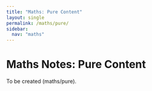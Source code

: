 ```yaml
---
title: "Maths: Pure Content"
layout: single
permalink: /maths/pure/
sidebar:
  nav: "maths"
---
```


# Maths Notes: Pure Content
To be created (maths/pure).
